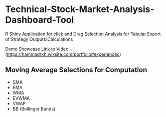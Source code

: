 # Technical-Stock-Market-Analysis-Dashboard-Tool
R Shiny Application for click and Drag Selection Analysis for Tabular Export of Strategy Outputs/Calculations

Demo Showcase Link to Video - (https://hammadrkh.wixsite.com/portfolio#experienceo)

## Moving Average Selections for Computation

- SMA
- EMA
- WMA
- EVWMA
- VWAP
- BB (Bollinger Bands)
